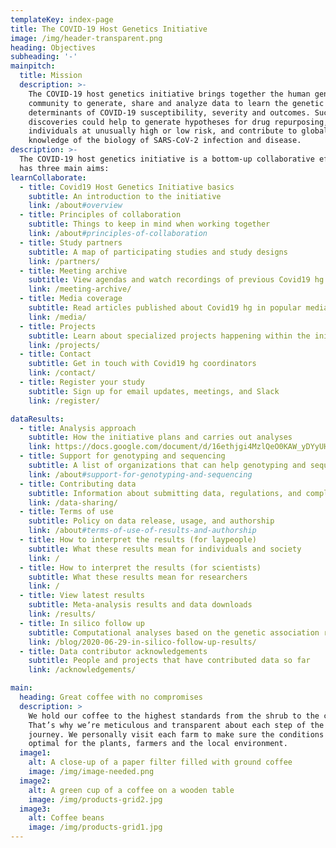 ```yaml
---
templateKey: index-page
title: The COVID-19 Host Genetics Initiative
image: /img/header-transparent.png
heading: Objectives
subheading: '-'
mainpitch:
  title: Mission
  description: >-
    The COVID-19 host genetics initiative brings together the human genetics
    community to generate, share and analyze data to learn the genetic
    determinants of COVID-19 susceptibility, severity and outcomes. Such
    discoveries could help to generate hypotheses for drug repurposing, identify
    individuals at unusually high or low risk, and contribute to global
    knowledge of the biology of SARS-CoV-2 infection and disease.
description: >-
  The COVID-19 host genetics initiative is a bottom-up collaborative effort that
  has three main aims:
learnCollaborate:
  - title: Covid19 Host Genetics Initiative basics
    subtitle: An introduction to the initiative
    link: /about#overview
  - title: Principles of collaboration
    subtitle: Things to keep in mind when working together
    link: /about#principles-of-collaboration
  - title: Study partners
    subtitle: A map of participating studies and study designs
    link: /partners/
  - title: Meeting archive
    subtitle: View agendas and watch recordings of previous Covid19 hg meetings
    link: /meeting-archive/
  - title: Media coverage
    subtitle: Read articles published about Covid19 hg in popular media
    link: /media/
  - title: Projects
    subtitle: Learn about specialized projects happening within the initiative
    link: /projects/
  - title: Contact
    subtitle: Get in touch with Covid19 hg coordinators
    link: /contact/
  - title: Register your study
    subtitle: Sign up for email updates, meetings, and Slack
    link: /register/

dataResults:
  - title: Analysis approach
    subtitle: How the initiative plans and carries out analyses
    link: https://docs.google.com/document/d/16ethjgi4MzlQeO0KAW_yDYyUHdB9kKbtfuGW4XYVKQg/edit
  - title: Support for genotyping and sequencing
    subtitle: A list of organizations that can help genotyping and sequencing
    link: /about#support-for-genotyping-and-sequencing
  - title: Contributing data
    subtitle: Information about submitting data, regulations, and compliance
    link: /data-sharing/
  - title: Terms of use
    subtitle: Policy on data release, usage, and authorship
    link: /about#terms-of-use-of-results-and-authorship
  - title: How to interpret the results (for laypeople)
    subtitle: What these results mean for individuals and society
    link: /
  - title: How to interpret the results (for scientists)
    subtitle: What these results mean for researchers
    link: /
  - title: View latest results
    subtitle: Meta-analysis results and data downloads
    link: /results/
  - title: In silico follow up
    subtitle: Computational analyses based on the genetic association results
    link: /blog/2020-06-29-in-silico-follow-up-results/
  - title: Data contributor acknowledgements
    subtitle: People and projects that have contributed data so far
    link: /acknowledgements/

main:
  heading: Great coffee with no compromises
  description: >
    We hold our coffee to the highest standards from the shrub to the cup.
    That’s why we’re meticulous and transparent about each step of the coffee’s
    journey. We personally visit each farm to make sure the conditions are
    optimal for the plants, farmers and the local environment.
  image1:
    alt: A close-up of a paper filter filled with ground coffee
    image: /img/image-needed.png
  image2:
    alt: A green cup of a coffee on a wooden table
    image: /img/products-grid2.jpg
  image3:
    alt: Coffee beans
    image: /img/products-grid1.jpg
---
```

